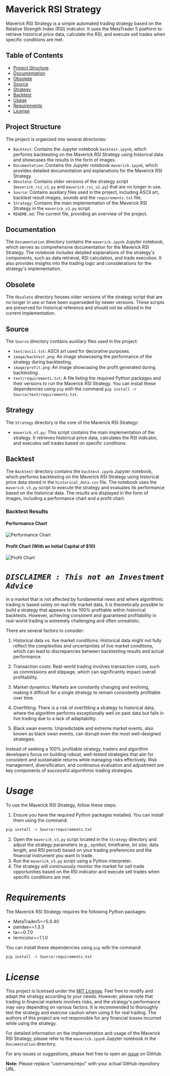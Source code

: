 # Maverick RSI Strategy

Maverick RSI Strategy is a simple automated trading strategy based on the Relative Strength Index (RSI) indicator. It uses the MetaTrader 5 platform to retrieve historical price data, calculate the RSI, and execute sell trades when specific conditions are met.

## Table of Contents
- [Project Structure](#project-structure)
- [Documentation](#documentation)
- [Obsolete](#obsolete)
- [Source](#source)
- [Strategy](#strategy)
- [Backtest](#backtest)
- [Usage](#usage)
- [Requirements](#requirements)
- [License](#license)

## Project Structure

The project is organized into several directories:

- `Backtest`: Contains the Jupyter notebook `backtest.ipynb`, which performs backtesting on the Maverick RSI Strategy using historical data and showcases the results in the form of images.
- `Documentation`: Contains the Jupyter notebook `maverick.ipynb`, which provides detailed documentation and explanations for the Maverick RSI Strategy.
- `Obsolete`: Contains older versions of the strategy script (`maverick_rsi_v1.py` and `maverick_rsi_v2.py`) that are no longer in use.
- `Source`: Contains auxiliary files used in the project, including ASCII art, backtest result images, sounds and the `requirements.txt` file.
- `Strategy`: Contains the main implementation of the Maverick RSI Strategy in the `maverick_v3.py` script.
- `README.md`: The current file, providing an overview of the project.

## Documentation

The `Documentation` directory contains the `maverick.ipynb` Jupyter notebook, which serves as comprehensive documentation for the Maverick RSI Strategy. The notebook includes detailed explanations of the strategy's components, such as data retrieval, RSI calculation, and trade execution. It also provides insights into the trading logic and considerations for the strategy's implementation.

## Obsolete

The `Obsolete` directory houses older versions of the strategy script that are no longer in use or have been superseded by newer versions. These scripts are preserved for historical reference and should not be utilized in the current implementation.

## Source

The `Source` directory contains auxiliary files used in the project:

- `text/ascii.txt`: ASCII art used for decorative purposes.
- `image/backtest.png`: An image showcasing the performance of the strategy during backtesting.
- `image/profit.png`: An image showcasing the profit generated during backtesting.
- `text/requirements.txt`: A file listing the required Python packages and their versions to run the Maverick RSI Strategy. You can install these dependencies using `pip` with the command `pip install -r Source/text/requirements.txt`.

## Strategy

The `Strategy` directory is the core of the Maverick RSI Strategy:

- `maverick_v3.py`: This script contains the main implementation of the strategy. It retrieves historical price data, calculates the RSI indicator, and executes sell trades based on specific conditions.

## Backtest

The `Backtest` directory contains the `backtest.ipynb` Jupyter notebook, which performs backtesting on the Maverick RSI Strategy using historical price data stored in the `historical_data.csv` file. The notebook uses the `maverick_v3.py` script to execute the strategy and evaluates its performance based on the historical data. The results are displayed in the form of images, including a performance chart and a profit chart.

### Backtest Results

#### Performance Chart
![Performance Chart](Source/image/backtest.png)

#### Profit Chart (With an Initial Capital of $10)
![Profit Chart](Source/image/profit.png)

# ***`DISCLAIMER : This not an Investment Advice`***
In a market that is not affected by fundamental news and where algorithmic trading is based solely on real-life market data, it is theoretically possible to build a strategy that appears to be 100% profitable within historical backtests. However, achieving consistent and guaranteed profitability in real-world trading is extremely challenging and often unrealistic.

There are several factors to consider:

1. Historical data vs. live market conditions: Historical data might not fully reflect the complexities and uncertainties of live market conditions, which can lead to discrepancies between backtesting results and actual performance.

2. Transaction costs: Real-world trading involves transaction costs, such as commissions and slippage, which can significantly impact overall profitability.

3. Market dynamics: Markets are constantly changing and evolving, making it difficult for a single strategy to remain consistently profitable over time.

4. Overfitting: There is a risk of overfitting a strategy to historical data, where the algorithm performs exceptionally well on past data but fails in live trading due to a lack of adaptability.

5. Black swan events: Unpredictable and extreme market events, also known as black swan events, can disrupt even the most well-designed strategies.

Instead of seeking a 100% profitable strategy, traders and algorithm developers focus on building robust, well-tested strategies that aim for consistent and sustainable returns while managing risks effectively. Risk management, diversification, and continuous evaluation and adjustment are key components of successful algorithmic trading strategies.

# ***Usage***

To use the Maverick RSI Strategy, follow these steps:

1. Ensure you have the required Python packages installed. You can install them using the command:
```python
pip install -r Source/requirements.txt
```
2. Open the `maverick_v3.py` script located in the `Strategy` directory and adjust the strategy parameters (e.g., symbol, timeframe, lot size, data length, and RSI period) based on your trading preferences and the financial instrument you want to trade.
3. Run the `maverick_v3.py` script using a Python interpreter.
4. The strategy will continuously monitor the market for sell trade opportunities based on the RSI indicator and execute sell trades when specific conditions are met.

# ***Requirements***

The Maverick RSI Strategy requires the following Python packages:

- MetaTrader5==5.0.40
- pandas==1.3.3
- ta==0.7.0
- termcolor==1.1.0

You can install these dependencies using `pip` with the command:
```python
pip install -r Source/requirements.txt
```

# ***License***

This project is licensed under the [MIT License](LICENSE). Feel free to modify and adapt the strategy according to your needs. However, please note that trading in financial markets involves risks, and the strategy's performance may vary depending on various factors. It is recommended to thoroughly test the strategy and exercise caution when using it for real trading. The authors of this project are not responsible for
any financial losses incurred while using the strategy.

For detailed information on the implementation and usage of the Maverick RSI Strategy, please refer to the `maverick.ipynb` Jupyter notebook in the `Documentation` directory.

For any issues or suggestions, please feel free to open an [issue](https://github.com/AnalyticAce/Algorithmic-Trading-Projects/issues) on GitHub.

**Note:** Please replace "username/repo" with your actual GitHub repository URL.